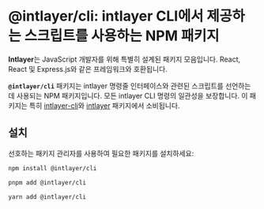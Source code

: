 # @intlayer/cli: intlayer CLI에서 제공하는 스크립트를 사용하는 NPM 패키지

**Intlayer**는 JavaScript 개발자를 위해 특별히 설계된 패키지 모음입니다. React, React 및 Express.js와 같은 프레임워크와 호환됩니다.

**`@intlayer/cli`** 패키지는 intlayer 명령줄 인터페이스와 관련된 스크립트를 선언하는 데 사용되는 NPM 패키지입니다. 모든 intlayer CLI 명령의 일관성을 보장합니다. 이 패키지는 특히 [intlayer-cli](https://github.com/aymericzip/intlayer/blob/main/docs/ko/packages/intlayer-cli/index.md)와 [intlayer](https://github.com/aymericzip/intlayer/blob/main/docs/ko/packages/intlayer/index.md) 패키지에서 소비됩니다.

## 설치

선호하는 패키지 관리자를 사용하여 필요한 패키지를 설치하세요:

```bash packageManager="npm"
npm install @intlayer/cli
```

```bash packageManager="pnpm"
pnpm add @intlayer/cli
```

```bash packageManager="yarn"
yarn add @intlayer/cli
```
